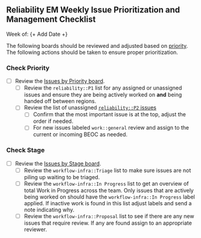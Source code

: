 ## Reliability EM Weekly Issue Prioritization and Management Checklist

Week of: {+ Add Date +}

The following boards should be reviewed and adjusted based on [priority](https://about.gitlab.com/handbook/engineering/infrastructure/team/reliability/issues.html#priority).  The following actions should  be taken to ensure proper prioritization.

### Check Priority

- [ ] Review the [Issues by Priority board](https://gitlab.com/gitlab-com/gl-infra/reliability/-/boards/3993753?not[label_name][]=work%3A%3Aproject).
  - [ ] Review the `reliability::P1` list for any assigned or unassigned issues and ensure they are being actively worked on **and** being handed off between regions.
  - [ ] Review the list of unassigned [`reliability::P2` issues](https://gitlab.com/gitlab-com/gl-infra/reliability/-/boards/3993753?assignee_id=None)
      - [ ] Confirm that the most important issue is at the top, adjust the order if needed.
      - [ ] For new issues labeled `work::general` review and assign to the current or incoming BEOC as needed.

### Check Stage
       
- [ ] Review the [Issues by Stage board](https://gitlab.com/gitlab-com/gl-infra/reliability/-/boards/3993753).
  - [ ] Review the `workflow-infra::Triage` list to make sure issues are not piling up waiting to be triaged.
  - [ ] Review the `workflow-infra::In Progress` list to get an overview of total Work in Progress across the team.  Only issues that are actively being worked on should have the `workflow-infra::In Progress` label applied.  If inactive work is found in this list adjust labels and send a note indicating why.
  - [ ] Review the `workflow-infra::Proposal` list to see if there are any new issues that require review.  If any are found assign to an appropriate reviewer.

